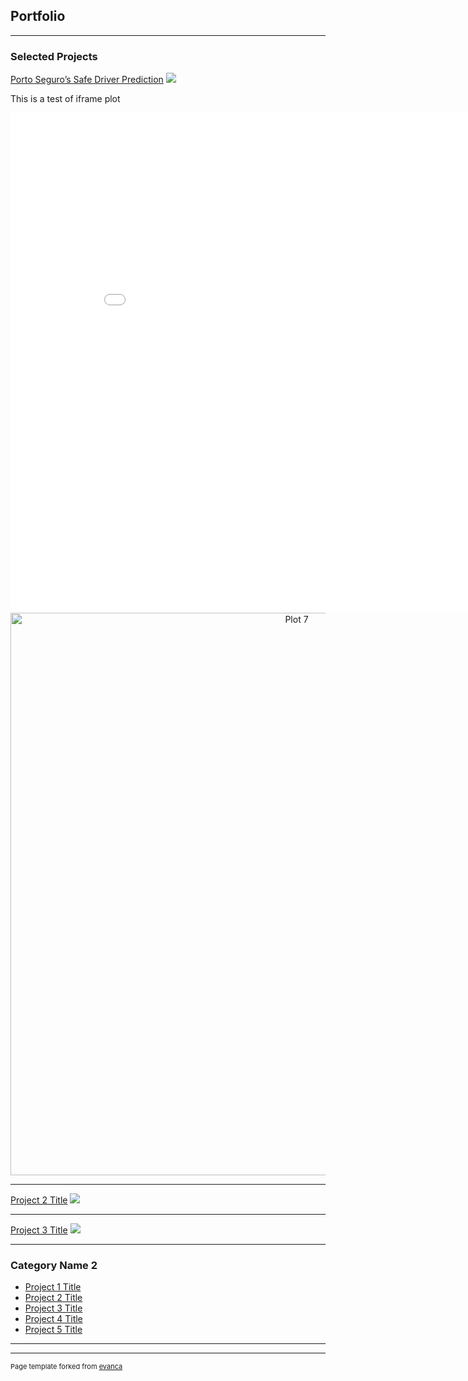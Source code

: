 ## Portfolio

---

### Selected Projects

[Porto Seguro’s Safe Driver Prediction](/sample_page)
<img src="Porto Seguro’s Safe Driver Prediction/feature importance_sorted.html?raw=true"/>

This is a test of iframe plot
<iframe width="900" height="800" frameborder="0" scrolling="no" src="//plot.ly/~linzhisheng0605/7.embed"></iframe>

<div>
    <a href="https://plot.ly/~linzhisheng0605/7/?share_key=92Nxmt5o1qWrV5qPqowO2u" target="_blank" title="Plot 7" style="display: block; text-align: center;"><img src="https://plot.ly/~linzhisheng0605/7.png?share_key=92Nxmt5o1qWrV5qPqowO2u" alt="Plot 7" style="max-width: 100%;width: 900px;"  width="900" onerror="this.onerror=null;this.src='https://plot.ly/404.png';" /></a>
    <script data-plotly="linzhisheng0605:7" sharekey-plotly="92Nxmt5o1qWrV5qPqowO2u" src="https://plot.ly/embed.js" async></script>
</div>

---
[Project 2 Title](/pdf/sample_presentation.pdf)
<img src="images/dummy_thumbnail.jpg?raw=true"/>

---
[Project 3 Title](http://example.com/)
<img src="images/dummy_thumbnail.jpg?raw=true"/>

---

### Category Name 2

- [Project 1 Title](http://example.com/)
- [Project 2 Title](http://example.com/)
- [Project 3 Title](http://example.com/)
- [Project 4 Title](http://example.com/)
- [Project 5 Title](http://example.com/)

---




---
<p style="font-size:11px">Page template forked from <a href="https://github.com/evanca/quick-portfolio">evanca</a></p>
<!-- Remove above link if you don't want to attibute -->
